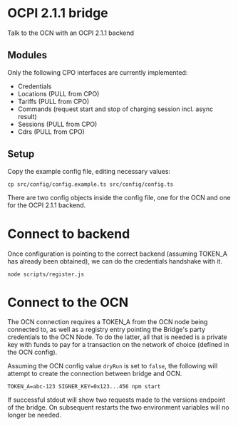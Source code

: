 # OCPI 2.1.1 bridge

Talk to the OCN with an OCPI 2.1.1 backend

## Modules

Only the following CPO interfaces are currently implemented:

- Credentials
- Locations (PULL from CPO)
- Tariffs (PULL from CPO)
- Commands (request start and stop of charging session incl. async result)
- Sessions (PULL from CPO)
- Cdrs (PULL from CPO)

## Setup

Copy the example config file, editing necessary values:
```
cp src/config/config.example.ts src/config/config.ts
```

There are two config objects inside the config file, one for the OCN and one for the OCPI 2.1.1 backend.

# Connect to backend

Once configuration is pointing to the correct backend (assuming TOKEN_A has already been obtained), 
we can do the credentials handshake with it. 

```
node scripts/register.js
```

# Connect to the OCN

The OCN connection requires a TOKEN_A from the OCN node being connected to, as well as a registry entry
pointing the Bridge's party credentials to the OCN Node. To do the latter, all that is needed is a 
private key with funds to pay for a transaction on the network of choice (defined in the OCN config).

Assuming the OCN config value `dryRun` is set to `false`, the following will attempt to create the connection
between bridge and OCN.

```
TOKEN_A=abc-123 SIGNER_KEY=0x123...456 npm start
```

If successful stdout will show two requests made to the versions endpoint of the bridge. On subsequent restarts
the two environment variables will no longer be needed.

